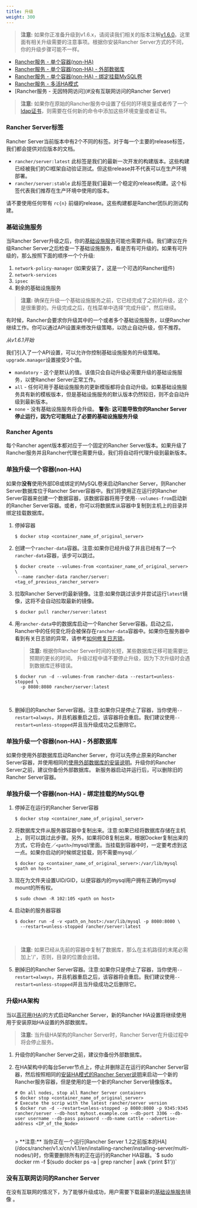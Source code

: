 ```yaml
---
title: 升级
weight: 300
---
```


> **注意:** 如果你正准备升级到v1.6.x，请阅读我们相关的版本注解[v1.6.0](https://github.com/rancher/rancher/releases/tag/v1.6.0)。这里面有相关升级需要的注意事项。根据你安装Rancher Server方式的不同，你的升级步骤可能不一样。

* [Rancher服务 - 单个容器(non-HA)](#single-container)
* [Rancher服务 - 单个容器(non-HA) - 外部数据库](#single-container-external-database)
* [Rancher服务 - 单个容器(non-HA) - 绑定挂载MySQL卷](#single-container-bind-mount)
* [Rancher服务 - 多活HA模式](#multi-nodes)
* [Rancher服务 - 无因特网访问](#没有互联网访问的Rancher Server)

> **注意:** 如果你在原始的Rancher服务中设置了任何的环境变量或者传了一个[ldap证书](/docs/rancher/v1.x/cn/installing-rancher/installing-server/#tls认证使用adopenldap)，则需要在任何新的命令中添加这些环境变量或者证书。

### Rancher Server标签

Rancher Server当前版本中有2个不同的标签。对于每一个主要的release标签，我们都会提供对应版本的文档。

* `rancher/server:latest` 此标签是我们的最新一次开发的构建版本。这些构建已经被我们的CI框架自动验证测试。但这些release并不代表可以在生产环境部署。
* `rancher/server:stable` 此标签是我们最新一个稳定的release构建。这个标签代表我们推荐在生产环境中使用的版本。

请不要使用任何带有 `rc{n}` 前缀的release。这些构建都是Rancher团队的测试构建。

### 基础设施服务

当Rancher Server升级之后，你的[基础设施服务](/docs/rancher/v1.x/cn/rancher-services/)可能也需要升级。我们建议在升级Rancher Server之后检查一下基础设施服务，看是否有可升级的。如果有可升级的，那么按照下面的顺序一个个升级:

1. `network-policy-manager`  (如果安装了，这是一个可选的Rancher组件)
2. `network-services`
3. `ipsec`
4. 剩余的基础设施服务

> **注意:** 确保在升级一个基础设施服务之前，它已经完成了之前的升级，这个是很重要的。升级完成之后，在栈菜单中选择“完成升级”，然后继续。

有时候，Rancher会要求你升级其中的一个或者多个基础设施服务，以便Rancher继续工作。你可以通过API设置来修改升级策略，以防止自动升级，但不推荐。

_从v1.6.1开始_

我们引入了一个API设置，可以允许你控制基础设施服务的升级策略。`upgrade.manager`设置接受3个值。

* `mandatory` - 这个是默认的值。该值只会自动升级必需要升级的基础设施服务，以使Rancher Server正常工作。
* `all` - 任何可用于基础设施服务的更新模版都将会自动升级。如果基础设施服务具有新的模板版本，但是基础设施服务的默认版本仍然较旧，则不会自动升级到最新版本。
* `none` - 没有基础设施服务将会升级。 **警告: 这可能导致你的Rancher Server停止运行，因为它可能阻止了必要的基础设施服务升级**

### Rancher Agents

每个Rancher agent版本都对应于一个固定的Rancher Server版本。如果升级了Rancher服务并且Rancher代理也需要升级，我们将自动将代理升级到最新版本。
<a id="single-container"></a>

### 单独升级一个容器(non-HA)

如果你**没有**使用外部DB或绑定的MySQL卷来启动Rancher Server，则Rancher Server数据库位于Rancher Server容器中。我们将使用正在运行的Rancher Server容器来创建一个数据容器，该数据容器将用于使用`--volumes-from`启动新的Rancher Server容器。或者，你可以将数据库从容器中复制到主机上的目录并绑定挂载数据库。

1. 停掉容器

   ```
   $ docker stop <container_name_of_original_server>
   ```

2. 创建一个`rancher-data`容器。注意:如果你已经升级了并且已经有了一个`rancher-data`容器，该步可以跳过。

   ```
   $ docker create --volumes-from <container_name_of_original_server> \
    --name rancher-data rancher/server:<tag_of_previous_rancher_server>
   ```

3. 拉取Rancher Server的最新镜像。注意:如果你跳过该步并尝试运行`latest`镜像，这将不会自动拉取最新的镜像。

   ```
   $ docker pull rancher/server:latest
   ```

4. 用`rancher-data`中的数据库启动一个Rancher Server容器。启动之后，Rancher中的任何变化将会被保存在`rancher-data`容器中。如果你在服务器中看到有关日志锁的异常，请参考[如何修复日志锁](/docs/rancher/v1.x/cn/faqs/server/#databaselock)。

    > **注意:** 根据你Rancher Server时间的长短，某些数据库迁移可能需要比预期的更长的时间。 升级过程中请不要停止升级，因为下次升级时会遇到数据库迁移错误。
   ```
   $ docker run -d --volumes-from rancher-data --restart=unless-stopped \
     -p 8080:8080 rancher/server:latest
   ```
    <br>

5. 删掉旧的Rancher Server容器。注意:如果你只是停止了容器，当你使用`--restart=always`，并且机器重启之后，该容器将会重启。我们建议使用`--restart=unless-stopped`并且当升级成功之后删除它。
<a id="single-container-external-database"></a>

### 单独升级一个容器(non-HA) - 外部数据库

如果你使用外部数据库启动Rancher Server，你可以先停止原来的Rancher Server容器，并使用相同的[使用外部数据库的安装说明](/docs/rancher/v1.x/cn/installing-rancher/installing-server/#single-container-external-database)。升级你的Rancher Server之前，建议你备份外部数据库。 新服务器启动并运行后，可以删除旧的Rancher Server容器。

<a id="single-container-bind-mount"></a>

### 单独升级一个容器(non-HA) - 绑定挂载的MySQL卷

1. 停掉正在运行的Rancher Server容器

   ```
   $ docker stop <container_name_of_original_server>
   ```

2. 将数据库文件从服务器容器中复制出来。注意:如果已经将数据库存储在主机上，则可以跳过此步骤。另外，如果将DB复制出来，根据Docker复制出来的方式，它将会在／`<path>`/mysql/里面。当挂载到容器中时，一定要考虑到这一点。如果你启动的时候绑定挂载，则不需要mysql／

   ```
   $ docker cp <container_name_of_original_server>:/var/lib/mysql <path on host>
   ```

3. 现在为文件夹设置UID/GID，以便容器内的mysql用户拥有正确的mysql mount的所有权。

   ```
   $ sudo chown -R 102:105 <path on host>
   ```

4. 启动新的服务器容器

   ```
   $ docker run -d -v <path_on_host>:/var/lib/mysql -p 8080:8080 \
     --restart=unless-stopped rancher/server:latest
   ```
  <br>

   > **注意:** 如果已经从先前的容器中复制了数据库，那么在主机路径的末尾必需加上'/'，否则，目录的位置会出错。

5. 删掉旧的Rancher Server容器。注意:如果你只是停止了容器，当你使用`--restart=always`，并且机器重启之后，该容器将会重启。我们建议使用`--restart=unless-stopped`并且当升级成功之后删除它。

<a id="multi-nodes"></a>

### 升级HA架构

当以[高可用(HA)](/docs/rancher/v1.x/cn/installing-rancher/installing-server/#multi-nodes)的方式启动Rancher Server，新的Rancher HA设置将继续使用用于安装原始HA设置的外部数据库。

> **注意:** 当升级HA架构的Rancher Server时，Rancher Server在升级过程中将会停止服务。

1. 升级你的Rancher Server之前，建议你备份外部数据库。

2. 在HA架构中的每台Server节点上，停止并删除正在运行的Rancher Server容器，然后按照相同的[安装HA模式的Rancher Server说明](/docs/rancher/v1.x/cn/installing-rancher/installing-server/#multi-nodes)来启动一个新的Rancher服务容器，但是使用的是一个新的Rancher Server镜像版本。

   ```
   # On all nodes, stop all Rancher Server containers
   $ docker stop <container_name_of_original_server>
   # Execute the scrip with the latest rancher/server version
   $ docker run -d --restart=unless-stopped -p 8080:8080 -p 9345:9345 rancher/server --db-host myhost.example.com --db-port 3306 --db-user username --db-pass password --db-name cattle --advertise-address <IP_of_the_Node>
   ```
   <br>
   > **注意:** 当你正在一个运行[Rancher Server 1.2之前版本的HA](/docs/rancher/v1.x/cn/v1.1/en/installing-rancher/installing-server/multi-nodes/)时，你需要删除所有的正在运行的Rancher HA容器。`$ sudo docker rm -f $(sudo docker ps -a | grep rancher | awk {'print $1'})`

### 没有互联网访问的Rancher Server

在没有互联网的情况下，为了能够升级成功，用户需要下载最新的[基础设施服务](/docs/rancher/v1.x/cn/rancher-services/)镜像 。
